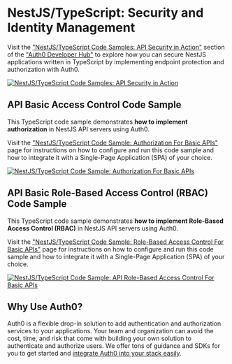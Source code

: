 # NestJS/TypeScript: Security and Identity Management

Visit the ["NestJS/TypeScript Code Samples: API Security in Action"](https://auth0.com/developers/hub/code-samples/api/nestjs-typescript) section of the ["Auth0 Developer Hub"](https://auth0.com/developers/hub) to explore how you can secure NestJS applications written in TypeScript by implementing endpoint protection and authorization with Auth0.

[![NestJS/TypeScript Code Samples: API Security in Action](https://cdn.auth0.com/blog/hub/code-samples/api/nestjs-typescript.png)](https://auth0.com/developers/hub/code-samples/api/nestjs-typescript)

## API Basic Access Control Code Sample

This TypeScript code sample demonstrates **how to implement authorization** in NestJS API servers using Auth0.

Visit the ["NestJS/TypeScript Code Sample: Authorization For Basic APIs"](https://auth0.com/developers/hub/code-samples/api/nestjs-typescript/basic-authorization) page for instructions on how to configure and run this code sample and how to integrate it with a Single-Page Application (SPA) of your choice.

[![NestJS/TypeScript Code Sample: Authorization For Basic APIs](https://cdn.auth0.com/blog/hub/code-samples/api/nestjs-typescript/basic-authorization.png)](https://auth0.com/developers/hub/code-samples/api/nestjs-typescript/basic-authorization)



## API Basic Role-Based Access Control (RBAC) Code Sample

This TypeScript code sample demonstrates **how to implement Role-Based Access Control (RBAC)** in NestJS API servers using Auth0.

Visit the ["NestJS/TypeScript Code Sample: Role-Based Access Control For Basic APIs"](https://auth0.com/developers/hub/code-samples/api/nestjs-typescript/basic-role-based-access-control) page for instructions on how to configure and run this code sample and how to integrate it with a Single-Page Application (SPA) of your choice.

[![NestJS/TypeScript Code Sample: API Role-Based Access Control For Basic APIs](https://cdn.auth0.com/blog/hub/code-samples/api/nestjs-typescript/basic-role-based-access-control.png)](https://auth0.com/developers/hub/code-samples/api/nestjs-typescript/basic-role-based-access-control)



## Why Use Auth0?

Auth0 is a flexible drop-in solution to add authentication and authorization services to your applications. Your team and organization can avoid the cost, time, and risk that come with building your own solution to authenticate and authorize users. We offer tons of guidance and SDKs for you to get started and [integrate Auth0 into your stack easily](https://auth0.com/developers/hub/code-samples/full-stack).